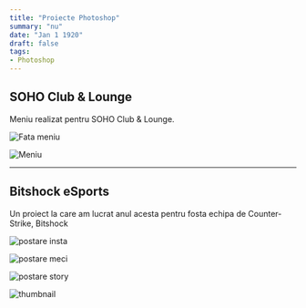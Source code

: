 ```yaml
---
title: "Proiecte Photoshop"
summary: "nu"
date: "Jan 1 1920"
draft: false
tags:
- Photoshop
---
```



<h2>SOHO Club & Lounge</h2>

<p> Meniu realizat pentru SOHO Club & Lounge.
<p><div class="poza"><img src="https://i.imgur.com/dRQH4iD.jpeg" alt="Fata meniu"> </div> </p>
<p><div class="poza"><img src="https://i.imgur.com/ELpfqXX.jpeg" alt="Meniu"> </div> </p>

---

<h2>Bitshock eSports</h2>
<p>Un proiect la care am lucrat anul acesta pentru fosta echipa de Counter-Strike, Bitshock</p>
    <p><div class="poza"> <img src="https://i.imgur.com/Z9gz3Qj.jpeg" alt="postare insta"> </div> </p>
    <p><div class="poza"> <img src="https://i.imgur.com/tQ1g7XF.jpeg" alt="postare meci"> </div> </p>
    <p><div class="poza"> <img src="https://i.imgur.com/hxHgvnk.jpeg" alt="postare story"> </div> </p>
    <p><div class="poza"> <img src="https://i.imgur.com/7Kx9Gi0.jpeg" alt="thumbnail"> </div> </p>
    
</body>
